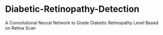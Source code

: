 # Diabetic-Retinopathy-Detection
A Convolutional Neural Network to Grade Diabetic Retinopathy Level Based on Retina Scan
